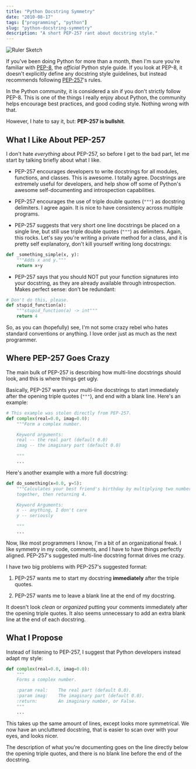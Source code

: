 ```yaml
---
title: "Python Docstring Symmetry"
date: "2010-08-17"
tags: ["programming", "python"]
slug: "python-docstring-symmetry"
description: "A short PEP-257 rant about docstring style."
---
```



![Ruler Sketch][]


If you've been doing Python for more than a month, then I'm sure you're
familiar with [PEP-8][], the *official* Python style guide.  If you look at
PEP-8, it doesn't explicitly define any docstring style guidelines, but instead
recommends following [PEP-257][]'s rules.

In the Python community, it is considered a sin if you don't strictly follow
PEP-8.  This is one of the things I really enjoy about Python, the community
helps encourage best practices, and good coding style.  Nothing wrong with
that.

However, I hate to say it, but: **PEP-257 is bullshit**.


## What I Like About PEP-257

I don't hate *everything* about PEP-257, so before I get to the bad part, let
me start by talking briefly about what I like.

-   PEP-257 encourages developers to write docstrings for all modules,
    functions, and classes.  This is awesome.  I totally agree.  Docstrings are
    extremely useful for developers, and help show off some of Python's awesome
    self-documenting and introspection capabilities.

-   PEP-257 encourages the use of triple double quotes (`"""`) as docstring
    delimiters.  I agree again.  It is nice to have consistency across multiple
    programs.

-   PEP-257 suggests that very short one line docstrings be placed on a single
    line, but still use triple double quotes (`"""`) as delimiters.  Again,
    this rocks.  Let's say you're writing a private method for a class, and it
    is pretty self explanatory, don't kill yourself writing long docstrings:

```python
def _something_simple(x, y):
    """Adds x and y."""
    return x+y
```

-   PEP-257 says that you should NOT put your function signatures into your
    docstring, as they are already available through introspection.  Makes
    perfect sense: don't be redundant:

```python
# Don't do this, please.
def stupid_function(a):
    """stupid_function(a) -> int"""
    return 4
```

So, as you can (hopefully) see, I'm not some crazy rebel who hates standard
conventions or anything.  I love order just as much as the next programmer.


## Where PEP-257 Goes Crazy

The main bulk of PEP-257 is describing how multi-line docstrings should look,
and this is where things get ugly.

Basically, PEP-257 wants your multi-line docstrings to start immediately after
the opening triple quotes (`"""`), and end with a blank line.  Here's an
example:

```python
# This example was stolen directly from PEP-257.
def complex(real=0.0, imag=0.0):
    """Form a complex number.

    Keyword arguments:
    real -- the real part (default 0.0)
    imag -- the imaginary part (default 0.0)

    """
    ...
```

Here's another example with a more full docstring:

```python
def do_something(x=0.0, y=5):
    """Calculates your best friend's birthday by multiplying two numbers
    together, then returning 4.

    Keyword Arguments:
    x -- anything, I don't care
    y -- seriously

    """
    ...
```

Now, like most programmers I know, I'm a bit of an organizational freak.  I
like symmetry in my code, comments, and I have to have things perfectly
aligned.  PEP-257's suggested multi-line docstring format drives me crazy.

I have two big problems with PEP-257's suggested format:

1.  PEP-257 wants me to start my docstring **immediately** after the triple
    quotes.

2.  PEP-257 wants me to leave a blank line at the end of my docstring.

It doesn't look *clean* or *organized* putting your comments immediately after
the opening triple quotes.  It also seems unnecessary to add an extra blank
line at the end of each docstring.


## What I Propose

Instead of listening to PEP-257, I suggest that Python developers instead adapt
my style:

```python
def complex(real=0.0, imag=0.0):
    """
    Forms a complex number.

    :param real:    The real part (default 0.0).
    :param imag:    The imaginary part (default 0.0).
    :return:        An imaginary number, or False.
    """
    ...
```

This takes up the same amount of lines, except looks more symmetrical.  We now
have an uncluttered docstring, that is easier to scan over with your eyes, and
looks nicer.

The description of what you're documenting goes on the line directly below the
opening triple quotes, and there is no blank line before the end of the
docstring.


  [Ruler Sketch]: {filename}/images/2010/ruler-sketch.png "Ruler Sketch"
  [PEP-8]: http://www.python.org/dev/peps/pep-0008/ "PEP-8"
  [PEP-257]: http://www.python.org/dev/peps/pep-0257 "PEP-257"
